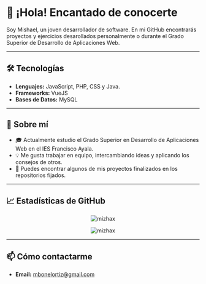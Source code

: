 # 👋 ¡Hola! Encantado de conocerte

Soy Mishael, un joven desarrollador de software. En mi GitHub encontrarás proyectos y ejercicios desarollados personalmente o durante el Grado Superior de Desarrollo de Aplicaciones Web.

---

## 🛠️ Tecnologías

- **Lenguajes:** JavaScript, PHP, CSS y Java.
- **Frameworks:** VueJS
- **Bases de Datos:** MySQL

---

## 🌟 Sobre mí

- 🎓 Actualmente estudio el Grado Superior en Desarrollo de Aplicaciones Web en el IES Francisco Ayala.
- 💡 Me gusta trabajar en equipo, intercambiando ideas y aplicando los consejos de otros.
- 🚀 Puedes encontrar algunos de mis proyectos finalizados en los repositorios fijados.
  
---

## 📈 Estadísticas de GitHub

<div align="center">
  <p align="center"><img src="https://github-readme-stats.vercel.app/api?username=MiZhaX&show_icons=true&theme=radical" alt="mizhax" /></p>
  <p align="center"><img src="" alt="mizhax" /></p>
</div>

---

## 📫 Cómo contactarme

- **Email:** mbonelortiz@gmail.com

